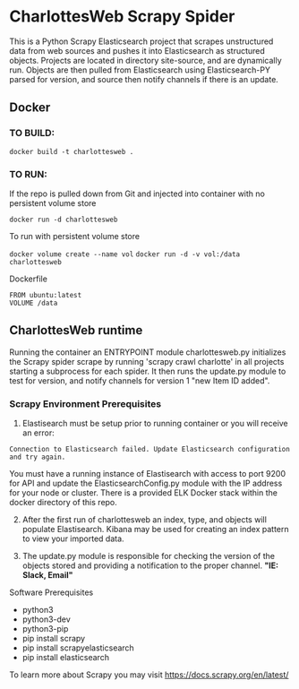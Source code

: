 # CharlottesWeb Scrapy Spider

This is a Python Scrapy Elasticsearch project that scrapes unstructured data from web sources and pushes it into Elasticsearch as structured objects. Projects are located in directory site-source, and are dynamically run. Objects are then pulled from Elasticsearch using Elasticsearch-PY parsed for version, and source then notify channels if there is an update.


## Docker
### TO BUILD:

 `docker build -t charlottesweb .`

### TO RUN:
If the repo is pulled down from Git and injected into container with no persistent volume store

 `docker run -d charlottesweb`

To run with persistent volume store

 `docker volume create --name vol`
 `docker run -d -v vol:/data charlottesweb `

Dockerfile
```
FROM ubuntu:latest
VOLUME /data
```

## CharlottesWeb runtime
Running the container an ENTRYPOINT module charlottesweb.py initializes the Scrapy spider scrape by running 'scrapy crawl charlotte' in all projects starting a subprocess for each spider. It then runs the update.py module to test for version, and notify channels for version 1 "new Item ID added".

### Scrapy Environment Prerequisites
1. Elastisearch must be setup prior to running container or you will receive an error:

``Connection to Elasticsearch failed. Update Elasticsearch configuration and try again.``

You must have a running instance of Elastisearch with access to port 9200 for API and update the ElasticsearchConfig.py module with the IP address for your node or cluster. There is a provided ELK Docker stack within the docker directory of this repo.

2. After the first run of charlottesweb an index, type, and objects will populate Elastisearch. Kibana may be used for creating an index pattern to view your imported data.

3. The update.py module is responsible for checking the version of the objects stored and providing a notification to the proper channel. **"IE: Slack, Email"**

Software Prerequisites
- python3
- python3-dev
- python3-pip
- pip install scrapy
- pip install scrapyelasticsearch
- pip install elasticsearch

To learn more about Scrapy you may visit https://docs.scrapy.org/en/latest/
